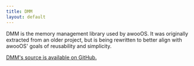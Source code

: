 ```yaml
---
title: DMM
layout: default
---
```


DMM is the memory management library used by awooOS. It was originally
extracted from an older project, but is being rewritten to better align with
awooOS' goals of reusability and simplicity.

[DMM's source is available on GitHub.](https://github.com/awooos/dmm)
